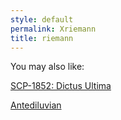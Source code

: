 ```yaml
---
style: default
permalink: Xriemann
title: riemann
---
```

You may also like:

[SCP-1852: Dictus Ultima](http://scp-wiki.net/scp-1852)

[Antediluvian](http://scp-wiki.net/antediluvian)
